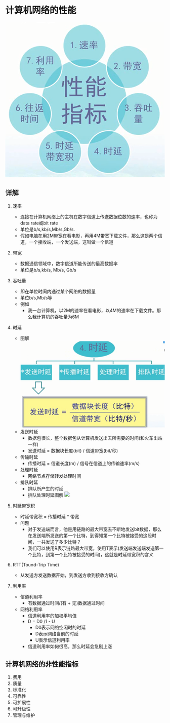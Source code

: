 # 计算机网络的性能
![](img/01_计算机网络的性能.png)
## 详解
1. 速率
    * 连接在计算机网络上的主机在数字信道上传送数据位数的速率，也称为data rate或bit rate
    * 单位是b/s,kb/s,Mb/s,Gb/s.
    * 假如电脑在用2M带宽在看电影，再用4M带宽下载文件，那么这是两个信道，一个接收端，一个发送端，这叫做一个信道
2. 带宽
    * 数据通信领域中，数字信道所能传送的最高数据率
    * 单位是b/s,kb/s, Mb/s, Gb/s
3. 吞吐量
    * 即在单位时间内通过某个网络的数据量
    * 单位b/s,Mb/s等
    * 例如
        * 我一台计算机，以2M的速率在看电影，以4M的速率在下载文件。那么我计算机的吞吐量为6M
4. 时延
    * 图解
        ![](img/02_时延.png)
    * 发送时延
        * 数据包很长，整个数据包从计算机发送出去所需要的时间(和火车出站一样)
        * 发送时延 = 数据块长度(bit)  /  信道带宽(bit/秒)
    * 传输时延
        * 传播时延 = 信道长度(m) / 信号在信道上的传输速率(m/s)
    * 处理时延
        * 网络节点存储转发处理时间
    * 排队时延
        * 排队所产生的时延
        * 排队处理时延图解
            ![](img/03_处理时延&排队时延)
5. 时延带宽积
    * 时延带宽积 = 传播时延 * 带宽
    * 问题
        * 对于发送端而言，他是用链路的最大带宽去不断地发送bit数据，那么在发送端所发送的第一个比特，到得知第一个比特被接受的这段时间，一共发送了多少比特？
        * 我们可以使用R表示链路最大带宽，使用T表示(发送端发送端发送第一个比特，到第一个比特被接受的时间)，这就是时延带宽积的含义
6. RTT(Tound-Trip Time)
    * 从发送方发送数据开始，到发送方收到接收方确认

7. 利用率
    * 信道利用率
        * 有数据通过时间/(有 + 无)数据通过时间
    * 网络利用率
        * 信道利用率的加权平均值
        * D = D0 /1 - U
            * D0表示网络空闲时的时延
            * D表示网络当前的时延
            * U表示信道利用率
        * 信道利用率如何很高，那么时延会急剧上涨

## 计算机网络的非性能指标
1. 费用
2. 质量
3. 标准化
4. 可靠性
5. 可扩展性
6. 可升级性
7. 管理与维护